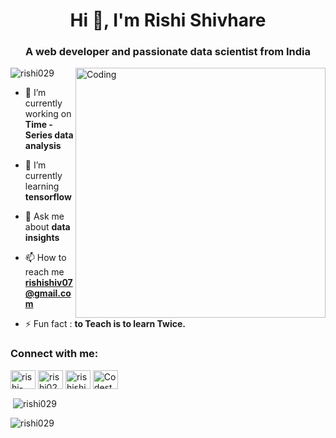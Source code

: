 <h1 align="center">Hi 👋, I'm Rishi Shivhare</h1>
<h3 align="center">A web developer and passionate data scientist from India</h3>
<img align="right" alt="Coding" width="400" src="https://media3.giphy.com/media/v1.Y2lkPTc5MGI3NjExYmk1azh3anZzcWhtaXlvY2V1ZHpwN2o2djBsdDNqc2RzNTF4MXpwdCZlcD12MV9naWZzX3NlYXJjaCZjdD1n/qgQUggAC3Pfv687qPC/giphy.gif">
<p align="left"> <img src="https://komarev.com/ghpvc/?username=rishi029&label=Profile%20views&color=0e75b6&style=flat" alt="rishi029" /> </p>

- 🔭 I’m currently working on **Time - Series data analysis**

- 🌱 I’m currently learning **tensorflow**

- 💬 Ask me about **data insights**

- 📫 How to reach me **rishishiv07@gmail.com**

- ⚡ Fun fact : **to Teach is to learn Twice.**

<h3 align="left">Connect with me:</h3>
<p align="left">
<a href="https://linkedin.com/in/rishi-shivhare-aab2251b4" target="blank"><img align="center" src="https://upload.wikimedia.org/wikipedia/commons/thumb/8/81/LinkedIn_icon.svg/800px-LinkedIn_icon.svg.png" alt="rishi-shivhare-aab2251b4" height="30" width="40" /></a>
<a href="https://www.leetcode.com/rishi0299" target="blank"><img align="center" src="https://cdn.iconscout.com/icon/free/png-256/free-leetcode-3521542-2944960.png" alt="rishi0299" height="30" width="40" /></a>
<a href="https://auth.geeksforgeeks.org/user/rishishiv07" target="blank"><img align="center" src="https://media.geeksforgeeks.org/wp-content/cdn-uploads/20190710102234/download3.png" alt="rishishiv07" height="30" width="40" /></a>
<a href="https://www.codingninjas.com/studio/profile/17731083-672d-4efa-8d9b-f2eee579a2ab" target="blank"><img align="center" src="https://coursereport-s3-production.global.ssl.fastly.net/uploads/school/logo/1323/original/Coding_Ninjas_logo.jpeg" alt="Codestudio" height="30" width="40" /></a>
</p>



<p>&nbsp;<img align="center" src="https://github-readme-stats.vercel.app/api?username=rishi029&show_icons=true&locale=en" alt="rishi029" /></p>

<p><img align="center" src="https://github-readme-streak-stats.herokuapp.com/?user=rishi029&" alt="rishi029" /></p>

